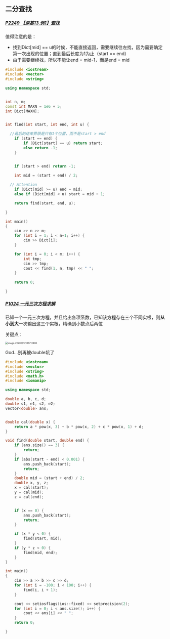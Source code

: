 ## 二分查找

##### [P2249 【深基13.例1】查找](https://www.luogu.com.cn/problem/P2249)

值得注意的是：

- 找到Dict[mid] == u的时候，不能直接返回，需要继续往左找，因为需要确定第一次出现的位置；直到最后长度为1为止（start == end）
- 由于需要继续找，所以不能让end = mid-1，而是end = mid

```c++
#include <iostream>
#include <vector>
#include <string>

using namespace std;


int n, m;
const int MAXN = 1e6 + 5;
int Dict[MAXN];


int find(int start, int end, int u) {

  //最后的结束界限是只有1个位置，而不是start > end
	if (start == end) {
		if (Dict[start] == u) return start;
		else return -1;
	}


	if (start > end) return -1;

	int mid = (start + end) / 2;
  
  // Attention
	if (Dict[mid] >= u) end = mid;
	else if (Dict[mid] < u) start = mid + 1;

	return find(start, end, u);

}

int main()
{
	cin >> n >> m;
	for (int i = 1; i < n+1; i++) {
		cin >> Dict[i];
	}

	for (int i = 0; i < m; i++) {
		int tmp;
		cin >> tmp;
		cout << find(1, n, tmp) << " ";
	}
	
	return 0;

}
```

##### [P1024 一元三次方程求解](https://www.luogu.com.cn/problem/P1024)

已知一个一元三次方程，并且给出各项系数，已知该方程存在三个不同实根，则**从小到大**一次输出这三个实根，精确到小数点后两位

关键点：

<img src="/Users/apple/Library/Application Support/typora-user-images/image-20200912133712406.png" alt="image-20200912133712406" style="zoom:50%;" />

God...别再被double坑了

```c++
#include <iostream>
#include <vector>
#include <string>
#include <math.h>
#include <iomanip>

using namespace std;

double a, b, c, d;
double s1, e1, s2, e2;
vector<double> ans;


double cal(double x) {
	return a * pow(x, 3) + b * pow(x, 2) + c * pow(x, 1) + d;
}

void find(double start, double end) {
	if (ans.size() == 3) {
		return;
	}
	if (abs(start - end) < 0.001) {
		ans.push_back(start);
		return;
	}
	double mid = (start + end) / 2;
	double x, y, z;
	x = cal(start);
	y = cal(mid);
	z = cal(end);


	if (x == 0) {
		ans.push_back(start);
		return;
	}

	if (x * y < 0) {
		find(start, mid);
	}
	if (y * z < 0) {
		find(mid, end);
	}
}

int main()
{
	cin >> a >> b >> c >> d;
	for (int i = -100; i < 100; i++) {
		find(i, i + 1);
	}

	cout << setiosflags(ios::fixed) << setprecision(2);
	for (int i = 0; i < ans.size(); i++) {
		cout << ans[i] << " ";
	}
	return 0;

}
```

